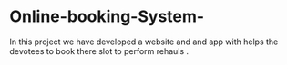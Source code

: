 # Online-booking-System-
In this project we have developed a website and and app with helps the devotees to book there slot to perform rehauls . 
